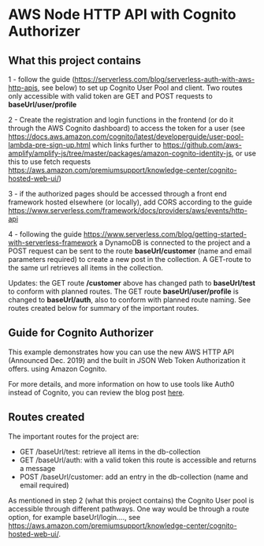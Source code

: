 # AWS Node HTTP API with Cognito Authorizer


## What this project contains

1 - follow the guide (https://serverless.com/blog/serverless-auth-with-aws-http-apis, see below) to set up Cognito User Pool and client. Two routes only accessible with valid token are GET and POST requests to **baseUrl/user/profile**

2 - Create the registration and login functions in the frontend (or do it through the AWS Cognito dashboard) to access the token for a user (see https://docs.aws.amazon.com/cognito/latest/developerguide/user-pool-lambda-pre-sign-up.html which links further to https://github.com/aws-amplify/amplify-js/tree/master/packages/amazon-cognito-identity-js, or use this to use fetch requests https://aws.amazon.com/premiumsupport/knowledge-center/cognito-hosted-web-ui/)

3 - if the authorized pages should be accessed through a front end framework hosted elsewhere (or locally), add CORS according to the guide https://www.serverless.com/framework/docs/providers/aws/events/http-api   

4 - following the guide https://www.serverless.com/blog/getting-started-with-serverless-framework a DynamoDB is connected to the project and a POST request can be sent to the route **baseUrl/customer** (name and email parameters required) to create a new post in the collection. A GET-route to the same url retrieves all items in the collection.

Updates: the GET route **/customer** above has changed path to **baseUrl/test** to conform with planned routes. The GET route **baseUrl/user/profile** is changed to **baseUrl/auth**, also to conform with planned route naming. See routes created below for summary of the important routes.


## Guide for Cognito Authorizer

This example demonstrates how you can use the new AWS HTTP API (Announced Dec. 2019) and the built in JSON Web Token Authorization it offers. using Amazon Cognito.

For more details, and more information on how to use tools like Auth0 instead of Cognito, you can review the blog post [here](https://serverless.com/blog/serverless-auth-with-aws-http-apis).


## Routes created
The important routes for the project are:
- GET /baseUrl/test: retrieve all items in the db-collection
- GET /baseUrl/auth: with a valid token this route is accessible and returns a message
- POST /baseUrl/customer: add an entry in the db-collection (name and email required)

As mentioned in step 2 (what this project contains) the Cognito User pool is accessible through different pathways. One way would be through a route option, for example baseUrl/login...., see https://aws.amazon.com/premiumsupport/knowledge-center/cognito-hosted-web-ui/.  
